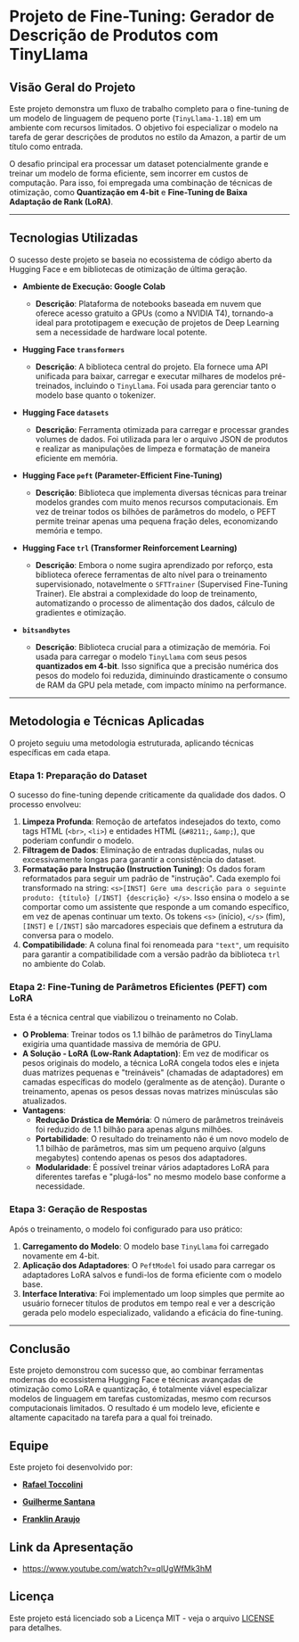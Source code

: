 # Projeto de Fine-Tuning: Gerador de Descrição de Produtos com TinyLlama

## Visão Geral do Projeto

Este projeto demonstra um fluxo de trabalho completo para o fine-tuning de um modelo de linguagem de pequeno porte (`TinyLlama-1.1B`) em um ambiente com recursos limitados. O objetivo foi especializar o modelo na tarefa de gerar descrições de produtos no estilo da Amazon, a partir de um título como entrada.

O desafio principal era processar um dataset potencialmente grande e treinar um modelo de forma eficiente, sem incorrer em custos de computação. Para isso, foi empregada uma combinação de técnicas de otimização, como **Quantização em 4-bit** e **Fine-Tuning de Baixa Adaptação de Rank (LoRA)**.

---

## Tecnologias Utilizadas

O sucesso deste projeto se baseia no ecossistema de código aberto da Hugging Face e em bibliotecas de otimização de última geração.

* **Ambiente de Execução: Google Colab**
    * **Descrição**: Plataforma de notebooks baseada em nuvem que oferece acesso gratuito a GPUs (como a NVIDIA T4), tornando-a ideal para prototipagem e execução de projetos de Deep Learning sem a necessidade de hardware local potente.

* **Hugging Face `transformers`**
    * **Descrição**: A biblioteca central do projeto. Ela fornece uma API unificada para baixar, carregar e executar milhares de modelos pré-treinados, incluindo o `TinyLlama`. Foi usada para gerenciar tanto o modelo base quanto o tokenizer.

* **Hugging Face `datasets`**
    * **Descrição**: Ferramenta otimizada para carregar e processar grandes volumes de dados. Foi utilizada para ler o arquivo JSON de produtos e realizar as manipulações de limpeza e formatação de maneira eficiente em memória.

* **Hugging Face `peft` (Parameter-Efficient Fine-Tuning)**
    * **Descrição**: Biblioteca que implementa diversas técnicas para treinar modelos grandes com muito menos recursos computacionais. Em vez de treinar todos os bilhões de parâmetros do modelo, o PEFT permite treinar apenas uma pequena fração deles, economizando memória e tempo.

* **Hugging Face `trl` (Transformer Reinforcement Learning)**
    * **Descrição**: Embora o nome sugira aprendizado por reforço, esta biblioteca oferece ferramentas de alto nível para o treinamento supervisionado, notavelmente o `SFTTrainer` (Supervised Fine-Tuning Trainer). Ele abstrai a complexidade do loop de treinamento, automatizando o processo de alimentação dos dados, cálculo de gradientes e otimização.

* **`bitsandbytes`**
    * **Descrição**: Biblioteca crucial para a otimização de memória. Foi usada para carregar o modelo `TinyLlama` com seus pesos **quantizados em 4-bit**. Isso significa que a precisão numérica dos pesos do modelo foi reduzida, diminuindo drasticamente o consumo de RAM da GPU pela metade, com impacto mínimo na performance.

---

## Metodologia e Técnicas Aplicadas

O projeto seguiu uma metodologia estruturada, aplicando técnicas específicas em cada etapa.

### Etapa 1: Preparação do Dataset

O sucesso do fine-tuning depende criticamente da qualidade dos dados. O processo envolveu:
1.  **Limpeza Profunda**: Remoção de artefatos indesejados do texto, como tags HTML (`<br>`, `<li>`) e entidades HTML (`&#8211;`, `&amp;`), que poderiam confundir o modelo.
2.  **Filtragem de Dados**: Eliminação de entradas duplicadas, nulas ou excessivamente longas para garantir a consistência do dataset.
3.  **Formatação para Instrução (Instruction Tuning)**: Os dados foram reformatados para seguir um padrão de "instrução". Cada exemplo foi transformado na string: `<s>[INST] Gere uma descrição para o seguinte produto: {título} [/INST] {descrição} </s>`. Isso ensina o modelo a se comportar como um assistente que responde a um comando específico, em vez de apenas continuar um texto. Os tokens `<s>` (início), `</s>` (fim), `[INST]` e `[/INST]` são marcadores especiais que definem a estrutura da conversa para o modelo.
4.  **Compatibilidade**: A coluna final foi renomeada para `"text"`, um requisito para garantir a compatibilidade com a versão padrão da biblioteca `trl` no ambiente do Colab.

### Etapa 2: Fine-Tuning de Parâmetros Eficientes (PEFT) com LoRA

Esta é a técnica central que viabilizou o treinamento no Colab.
* **O Problema**: Treinar todos os 1.1 bilhão de parâmetros do TinyLlama exigiria uma quantidade massiva de memória de GPU.
* **A Solução - LoRA (Low-Rank Adaptation)**: Em vez de modificar os pesos originais do modelo, a técnica LoRA congela todos eles e injeta duas matrizes pequenas e "treináveis" (chamadas de adaptadores) em camadas específicas do modelo (geralmente as de atenção). Durante o treinamento, apenas os pesos dessas novas matrizes minúsculas são atualizados.
* **Vantagens**:
    * **Redução Drástica de Memória**: O número de parâmetros treináveis foi reduzido de 1.1 bilhão para apenas alguns milhões.
    * **Portabilidade**: O resultado do treinamento não é um novo modelo de 1.1 bilhão de parâmetros, mas sim um pequeno arquivo (alguns megabytes) contendo apenas os pesos dos adaptadores.
    * **Modularidade**: É possível treinar vários adaptadores LoRA para diferentes tarefas e "plugá-los" no mesmo modelo base conforme a necessidade.

### Etapa 3: Geração de Respostas

Após o treinamento, o modelo foi configurado para uso prático:
1.  **Carregamento do Modelo**: O modelo base `TinyLlama` foi carregado novamente em 4-bit.
2.  **Aplicação dos Adaptadores**: O `PeftModel` foi usado para carregar os adaptadores LoRA salvos e fundi-los de forma eficiente com o modelo base.
3.  **Interface Interativa**: Foi implementado um loop simples que permite ao usuário fornecer títulos de produtos em tempo real e ver a descrição gerada pelo modelo especializado, validando a eficácia do fine-tuning.

---

## Conclusão

Este projeto demonstrou com sucesso que, ao combinar ferramentas modernas do ecossistema Hugging Face e técnicas avançadas de otimização como LoRA e quantização, é totalmente viável especializar modelos de linguagem em tarefas customizadas, mesmo com recursos computacionais limitados. O resultado é um modelo leve, eficiente e altamente capacitado na tarefa para a qual foi treinado.

## Equipe

Este projeto foi desenvolvido por:

- **[Rafael Toccolini](https://www.linkedin.com/in/rafaeltoccolini/)**

- **[Guilherme Santana](https://www.linkedin.com/in/guilherme-santana-04360917a/)**

- **[Franklin Araujo](https://www.linkedin.com/in/franklinarauj/)**

## Link da Apresentação

- https://www.youtube.com/watch?v=qlUgWfMk3hM

## Licença

Este projeto está licenciado sob a Licença MIT - veja o arquivo [LICENSE](LICENSE) para detalhes.
